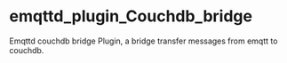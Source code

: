emqttd_plugin_Couchdb_bridge
===================

Emqttd couchdb bridge Plugin, a bridge transfer messages from emqtt to couchdb.

